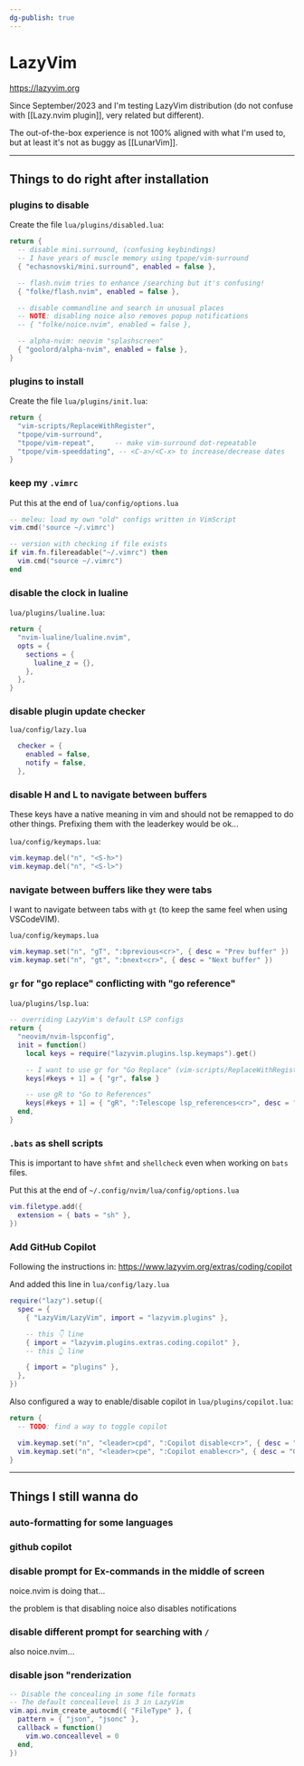 ```yaml
---
dg-publish: true
---
```

# LazyVim

<https://lazyvim.org>

Since September/2023 and I'm testing LazyVim distribution (do not confuse with [[Lazy.nvim plugin]], very related but different).

The out-of-the-box experience is not 100% aligned with what I'm used to, but at least it's not as buggy as [[LunarVim]].

---

## Things to do right after installation

### plugins to disable

Create the file `lua/plugins/disabled.lua`:
```lua
return {
  -- disable mini.surround, (confusing keybindings)
  -- I have years of muscle memory using tpope/vim-surround
  { "echasnovski/mini.surround", enabled = false },

  -- flash.nvim tries to enhance /searching but it's confusing!
  { "folke/flash.nvim", enabled = false },

  -- disable commandline and search in unusual places
  -- NOTE: disabling noice also removes popup notifications
  -- { "folke/noice.nvim", enabled = false },

  -- alpha-nvim: neovim "splashscreen"
  { "goolord/alpha-nvim", enabled = false },
}
```


### plugins to install

Create the file `lua/plugins/init.lua`:
```lua
return {
  "vim-scripts/ReplaceWithRegister",
  "tpope/vim-surround",
  "tpope/vim-repeat",     -- make vim-surround dot-repeatable
  "tpope/vim-speeddating", -- <C-a>/<C-x> to increase/decrease dates
}
```


### keep my `.vimrc`

Put this at the end of `lua/config/options.lua`

```lua
-- meleu: load my own "old" configs written in VimScript
vim.cmd('source ~/.vimrc')

-- version with checking if file exists
if vim.fn.filereadable("~/.vimrc") then
  vim.cmd("source ~/.vimrc")
end
```


### disable the clock in lualine

`lua/plugins/lualine.lua`:

```lua
return {
  "nvim-lualine/lualine.nvim",
  opts = {
    sections = {
      lualine_z = {},
    },
  },
}
```


### disable plugin update checker

`lua/config/lazy.lua`
```lua
  checker = {
    enabled = false,
    notify = false,
  },
```

### disable H and L to navigate between buffers

These keys have a native meaning in vim and should not be remapped to do other things. Prefixing them with the leaderkey would be ok...

`lua/config/keymaps.lua`:
```lua
vim.keymap.del("n", "<S-h>")
vim.keymap.del("n", "<S-l>")
```

### navigate between buffers like they were tabs

I want to navigate between tabs with `gt` (to keep the same feel when using VSCodeVIM).

`lua/config/keymaps.lua`
```lua
vim.keymap.set("n", "gT", ":bprevious<cr>", { desc = "Prev buffer" })
vim.keymap.set("n", "gt", ":bnext<cr>", { desc = "Next buffer" })
```

### `gr` for "go replace" conflicting with "go reference"

`lua/plugins/lsp.lua`:

```lua
-- overriding LazyVim's default LSP configs
return {
  "neovim/nvim-lspconfig",
  init = function()
    local keys = require("lazyvim.plugins.lsp.keymaps").get()

    -- I want to use gr for "Go Replace" (vim-scripts/ReplaceWithRegister)
    keys[#keys + 1] = { "gr", false }

    -- use gR to "Go to References"
    keys[#keys + 1] = { "gR", ":Telescope lsp_references<cr>", desc = "[G]oto [R]eferences" }
  end,
}
```

### `.bats` as shell scripts

This is important to have `shfmt` and `shellcheck` even when working on `bats` files.

Put this at the end of `~/.config/nvim/lua/config/options.lua`

```lua
vim.filetype.add({
  extension = { bats = "sh" },
})
```


### Add GitHub Copilot

Following the instructions in: <https://www.lazyvim.org/extras/coding/copilot>

And added this line in `lua/config/lazy.lua`

```lua
require("lazy").setup({
  spec = {
    { "LazyVim/LazyVim", import = "lazyvim.plugins" },

    -- this 👇 line
    { import = "lazyvim.plugins.extras.coding.copilot" },
    -- this 👆 line

    { import = "plugins" },
  },
})
```

Also configured a way to enable/disable copilot in `lua/plugins/copilot.lua`:

```lua
return {
  -- TODO: find a way to toggle copilot

  vim.keymap.set("n", "<leader>cpd", ":Copilot disable<cr>", { desc = "GitHub Copilot Disable" }),
  vim.keymap.set("n", "<leader>cpe", ":Copilot enable<cr>", { desc = "GitHub Copilot Enable" }),
}
```

---

## Things I still wanna do

### auto-formatting for some languages

### github copilot

### disable prompt for Ex-commands in the middle of screen

noice.nvim is doing that...

the problem is that disabling noice also disables notifications

### disable different prompt for searching with `/`

also noice.nvim...

### disable json "renderization

```lua
-- Disable the concealing in some file formats
-- The default conceallevel is 3 in LazyVim
vim.api.nvim_create_autocmd({ "FileType" }, {
  pattern = { "json", "jsonc" },
  callback = function()
    vim.wo.conceallevel = 0
  end,
})
```
